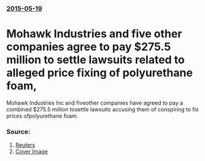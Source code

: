 ### [2015-05-19](/news/2015/05/19/index.md)

# Mohawk Industries and five other companies agree to pay $275.5 million to settle lawsuits related to alleged price fixing of polyurethane foam, 

Mohawk Industries Inc and fiveother companies have agreed to pay a combined $275.5 million tosettle lawsuits accusing them of conspiring to fix prices ofpolyurethane foam.


### Source:

1. [Reuters](http://www.reuters.com/article/2015/05/19/polyurethane-settlement-idUSL1N0YA2IT20150519)
1. [Cover Image](http://s4.reutersmedia.net/resources_v2/images/rcom-default.png)
